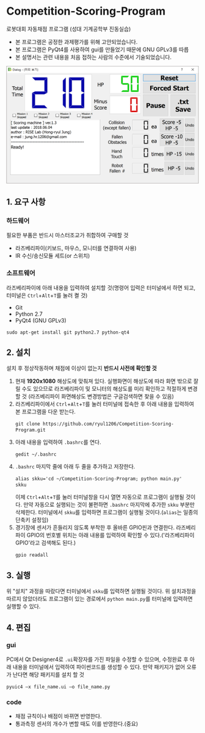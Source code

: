 # Competition-Scoring-Program
로봇대회 자동채점 프로그램 (성대 기계공학부 진동실습)

- 본 프로그램은 공정한 과제평가를 위해 고안되었습니다.
- 본 프로그램은 PyQt4를 사용하여 gui를 만들었기 때문에 GNU GPLv3를 따릅
- 본 설명서는 관련 내용을 처음 접하는 사람의 수준에서 기술되었습니다.

<!-- ![image](./img/gui.PNG) -->
<img src="./img/gui.PNG" alt="drawing" style="width: 600px;"/>

## 1. 요구 사항
### 하드웨어
필요한 부품은 반드시 마스터조교가 취합하여 구매할 것
- 라즈베리파이(키보드, 마우스, 모니터를 연결하여 사용)
- IR 수신/송신모듈 세트(or 스위치)

### 소프트웨어
라즈베리파이에 아래 내용을 입력하여 설치할 것(명령어 입력은 터미널에서 하면 되고, 터미널은 ```Ctrl```+```Alt```+```T```를 눌러 켤 것)
- Git
- Python 2.7
- PyQt4 (GNU GPLv3)
```
sudo apt-get install git python2.7 python-qt4
```

## 2. 설치
설치 후 정상작동하며 채점에 이상이 없는지 __반드시 사전에 확인할 것__
1. 현재 __1920x1080__ 해상도에 맞춰져 있다. 실행화면이 해상도에 따라 화면 밖으로 잘릴 수도 있으므로 라즈베리파이 및 모니터의 해상도를 미리 확인하고 적절하게 변경할 것 (라즈베리파이 화면해상도 변경방법은 구글검색하면 찾을 수 있음)
1. 라즈베리파이에서 ```Ctrl```+```Alt```+```T```를 눌러 터미널에 접속한 후 아래 내용을 입력하여 본 프로그램을 다운 받는다.
    ```
    git clone https://github.com/ryul1206/Competition-Scoring-Program.git
    ```
1. 아래 내용을 입력하여 ```.bashrc```를 연다.
    ```
    gedit ~/.bashrc
    ```
1. ```.bashrc``` 마지막 줄에 아래 두 줄을 추가하고 저장한다.
    ```
    alias skku='cd ~/Competition-Scoring-Program; python main.py'
    skku
    ```
    이제 ```Ctrl```+```Alt```+```T```를 눌러 터미널창을 다시 열면 자동으로 프로그램이 실행될 것이다.
    만약 자동으로 실행되는 것이 불편하면 ```.bashrc``` 마지막에 추가한 ```skku``` 부분만 삭제한다. 터미널에서 ```skku```를 입력하면 프로그램이 실행될 것이다.(```alias```는 일종의 단축키 설정임)
1. 경기장에 센서가 흔들리지 않도록 부착한 후 올바른 GPIO핀과 연결한다. 라즈베리파이 GPIO의 번호별 위치는 아래 내용를 입력하여 확인할 수 있다.('라즈베리파이 GPIO'라고 검색해도 된다.)
    ```
    gpio readall
    ```

## 3. 실행
위 "설치" 과정을 따랐다면 터미널에서 ```skku```를 입력하면 실행될 것이다. 위 설치과정을 따르지 않았더라도 프로그램이 있는 경로에서 ```python main.py```를 터미널에 입력하면 실행할 수 있다.

## 4. 편집
### gui
PC에서 Qt Designer4로 ```.ui```확장자를 가진 파일을 수정할 수 있으며, 수정완료 후 아래 내용을 터미널에서 입력하여 파이썬코드를 생성할 수 있다. 만약 패키지가 없어 오류가 난다면 해당 패키지를 설치 할 것
```
pyuic4 –x file_name.ui –o file_name.py
```

### code
- 채점 규칙이나 배점이 바뀌면 반영한다.
- 통과측정 센서의 개수가 변할 때도 이를 반영한다.(중요)